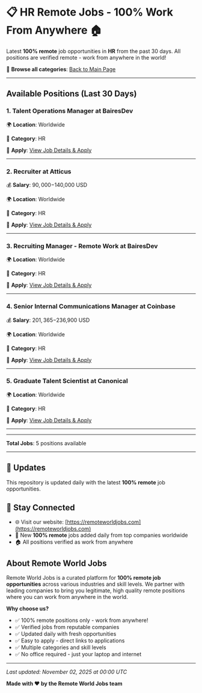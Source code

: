 # 📋 HR Remote Jobs - 100% Work From Anywhere 🏠

Latest **100% remote** job opportunities in **HR** from the past 30 days. All positions are verified remote - work from anywhere in the world!

🔗 **Browse all categories**: [Back to Main Page](README.md)

---

## Available Positions (Last 30 Days)

### 1. Talent Operations Manager at BairesDev

🌍 **Location**: Worldwide

📍 **Category**: HR

🔗 **Apply**: [View Job Details & Apply](https://remoteworldjobs.com/talent-operations-manager-bairesdev)

---

### 2. Recruiter at Atticus

💰 **Salary**: $90,000-$140,000 USD

🌍 **Location**: Worldwide

📍 **Category**: HR

🔗 **Apply**: [View Job Details & Apply](https://remoteworldjobs.com/recruiter-atticus)

---

### 3. Recruiting Manager - Remote Work at BairesDev

🌍 **Location**: Worldwide

📍 **Category**: HR

🔗 **Apply**: [View Job Details & Apply](https://remoteworldjobs.com/recruiting-manager-remote-work-bairesdev)

---

### 4. Senior Internal Communications Manager at Coinbase

💰 **Salary**: $201,365-$236,900 USD

🌍 **Location**: Worldwide

📍 **Category**: HR

🔗 **Apply**: [View Job Details & Apply](https://remoteworldjobs.com/senior-internal-communications-manager-coinbase)

---

### 5. Graduate Talent Scientist at Canonical

🌍 **Location**: Worldwide

📍 **Category**: HR

🔗 **Apply**: [View Job Details & Apply](https://remoteworldjobs.com/graduate-talent-scientist-canonical)

---


---

**Total Jobs**: 5 positions available

---

## 🔄 Updates

This repository is updated daily with the latest **100% remote** job opportunities.

## 📧 Stay Connected

- 🌐 Visit our website: [https://remoteworldjobs.com](https://remoteworldjobs.com)
- 💼 New **100% remote** jobs added daily from top companies worldwide
- 🏠 All positions verified as work from anywhere

## About Remote World Jobs

Remote World Jobs is a curated platform for **100% remote job opportunities** across various industries and skill levels. We partner with leading companies to bring you legitimate, high quality remote positions where you can work from anywhere in the world.

**Why choose us?**
- ✅ 100% remote positions only - work from anywhere!
- ✅ Verified jobs from reputable companies
- ✅ Updated daily with fresh opportunities
- ✅ Easy to apply - direct links to applications
- ✅ Multiple categories and skill levels
- ✅ No office required - just your laptop and internet

---

_Last updated: November 02, 2025 at 00:00 UTC_

**Made with ❤️ by the Remote World Jobs team**
